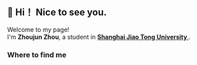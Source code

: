 ##  👋 Hi！ Nice to see you.</h1>
<p>Welcome to my page! </br> I'm <b>Zhoujun Zhou</b>, a student in <strong><a href="https://www.sjtu.edu.cn/"> Shanghai Jiao Tong University </a></strong>. </p>

<h3>Where to find me</h3>
<p><a href="https://github.com/thmsgbrt" target="_blank">
<!--
**xingguangweiwo/xingguangweiwo** is a ✨ _special_ ✨ repository because its `README.md` (this file) appears on your GitHub profile.

Here are some ideas to get you started:

- 🔭 I’m currently working on ...
- 🌱 I’m currently learning ...
- 👯 I’m looking to collaborate on ...
- 🤔 I’m looking for help with ...
- 💬 Ask me about ...
- 📫 How to reach me: ...
- 😄 Pronouns: ...
- ⚡ Fun fact: ...
-->
